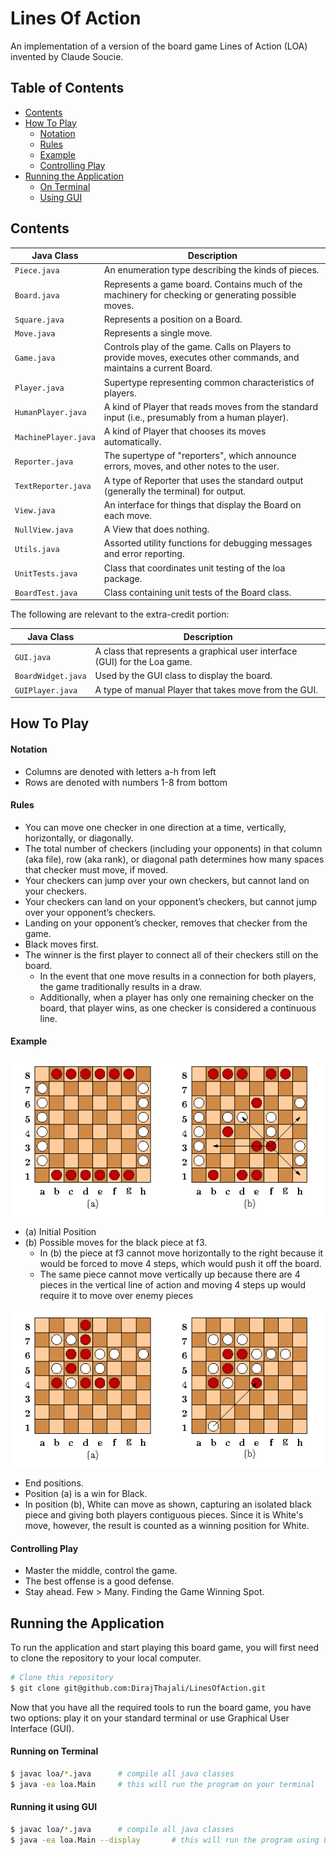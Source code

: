 # Lines Of Action
An implementation of a version of the board game Lines of Action (LOA) invented by Claude Soucie.

## Table of Contents
* [Contents](#contents)
* [How To Play](#how-to-play)
    * [Notation](#notation)
    * [Rules](#rules)
    * [Example](#example)
    * [Controlling Play](#controlling-play)
* [Running the Application](#running-the-application)
    * [On Terminal](#running-on-terminal)
    * [Using GUI](#running-it-using-gui)

## Contents

Java Class | Description
----- | -----
`Piece.java` | An enumeration type describing the kinds of pieces.
`Board.java` | Represents a game board.  Contains much of the machinery for checking or generating possible moves.
`Square.java` | Represents a position on a Board.
`Move.java` | Represents a single move.
`Game.java ` | Controls play of the game.  Calls on Players to provide moves, executes other commands, and maintains a current Board.
`Player.java` | Supertype representing common characteristics of players.
`HumanPlayer.java` | A kind of Player that reads moves from the standard input (i.e., presumably from a human player).
`MachinePlayer.java` | A kind of Player that chooses its moves automatically.
`Reporter.java` | The supertype of "reporters", which announce errors, moves, and other notes to the user.
`TextReporter.java` | A type of Reporter that uses the standard output (generally the terminal) for output.
`View.java` | An interface for things that display the Board on each move.
`NullView.java` | A View that does nothing.
`Utils.java ` | Assorted utility functions for debugging messages and error reporting.
`UnitTests.java ` | Class that coordinates unit testing of the loa package.
`BoardTest.java` | Class containing unit tests of the Board class.

The following are relevant to the extra-credit portion:

Java Class | Description
---------- | -------------
`GUI.java` | A class that represents a graphical user interface (GUI) for the Loa game.
`BoardWidget.java` | Used by the GUI class to display the board.
`GUIPlayer.java` | A type of manual Player that takes move from the GUI.

 ## How To Play
#### Notation
* Columns are denoted with letters a-h from left
* Rows are denoted with numbers 1-8 from bottom

#### Rules
 * You can move one checker in one direction at a time, vertically, horizontally, or diagonally. 
 * The total number of checkers (including your opponents) in that column (aka file), row (aka rank), or diagonal path determines how many spaces that checker must move, if moved. 
 * Your checkers can jump over your own checkers, but cannot land on your checkers. 
 * Your checkers can land on your opponent’s checkers, but cannot jump over your opponent’s checkers. 
 * Landing on your opponent’s checker, removes that checker from the game. 
 * Black moves first. 
 * The winner is the first player to connect all of their checkers still on the board. 
    * In the event that one move results in a connection for both players, the game traditionally results in a draw. 
    * Additionally, when a player has only one remaining checker on the board, that player wins, as one checker is considered a continuous line.
    
#### Example
![Fig1](./img/fig1.png)
* (a) Initial Position
* (b) Possible moves for the black piece at f3. 
    * In (b) the piece at f3 cannot move horizontally to the right because it would be forced to move 4 steps, which would push it off the board. 
    * The same piece cannot move vertically up because there are 4 pieces in the vertical line of action and moving 4 steps up would require it to move over enemy pieces
 
![Fig2](./img/fig2.png)
* End positions. 
* Position (a) is a win for Black. 
* In position (b), White can move as shown, capturing an isolated black piece and giving both players contiguous pieces. Since it is White's move, however, the result is counted as a winning position for White.

 #### Controlling Play
 * Master the middle, control the game. 
 * The best offense is a good defense. 
 * Stay ahead. Few > Many. Finding the Game Winning Spot.

## Running the Application
To run the application and start playing this board game, you will first need to clone the repository to your local computer.
```bash
# Clone this repository
$ git clone git@github.com:DirajThajali/LinesOfAction.git
```
Now that you have all the required tools to run the board game, you have two options: play it on your standard terminal or use Graphical User Interface (GUI). 
#### Running on Terminal
```bash
$ javac loa/*.java      # compile all java classes
$ java -ea loa.Main     # this will run the program on your terminal
```
#### Running it using GUI  
```bash
$ javac loa/*.java      # compile all java classes
$ java -ea loa.Main --display       # this will run the program using GUI
```